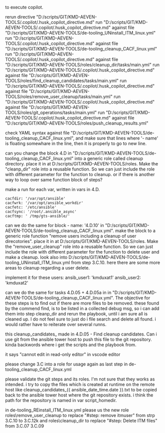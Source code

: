 
to execute copilot.

rerun directive  "D:/scripts/GIT/KMD-AEVEN-TOOLS/.copilot/.husk_copilot_directive.md"
run "D:/scripts/GIT/KMD-AEVEN-TOOLS/.copilot/.husk_copilot_directive.md" against file "D:/scripts/GIT/KMD-AEVEN-TOOLS/de-tooling_UNinstall_ITM_linux.yml"
run "D:/scripts/GIT/KMD-AEVEN-TOOLS/.copilot/.husk_copilot_directive.md" against file "D:/scripts/GIT/KMD-AEVEN-TOOLS/de-tooling_cleanup_CACF_linux.yml"
run "D:/scripts/GIT/KMD-AEVEN-TOOLS/.copilot/.husk_copilot_directive.md" against file "D:/scripts/GIT/KMD-AEVEN-TOOLS/roles/cleanup_dir/tasks/main.yml"
run "D:/scripts/GIT/KMD-AEVEN-TOOLS/.copilot/.husk_copilot_directive.md" against file "D:/scripts/GIT/KMD-AEVEN-TOOLS/roles/find_cleanup_candidates/tasks/main.yml"
run "D:/scripts/GIT/KMD-AEVEN-TOOLS/.copilot/.husk_copilot_directive.md" against file "D:/scripts/GIT/KMD-AEVEN-TOOLS/roles/remove_user_cleanup/tasks/main.yml"
run "D:/scripts/GIT/KMD-AEVEN-TOOLS/.copilot/.husk_copilot_directive.md" against file "D:/scripts/GIT/KMD-AEVEN-TOOLS/roles/git_operations/tasks/main.yml"
run "D:/scripts/GIT/KMD-AEVEN-TOOLS/.copilot/.husk_copilot_directive.md" against file "D:/scripts/GIT/KMD-AEVEN-TOOLS/roles/push_cleanup_results.yml"

check YAML syntax against file "D:/scripts/GIT/KMD-AEVEN-TOOLS/de-tooling_cleanup_CACF_linux.yml", and make sure that lines where '- name' is floating somewhare in the line, then it is properly to go to new line.


can you change the block 4.D in "D:/scripts/GIT/KMD-AEVEN-TOOLS/de-tooling_cleanup_CACF_linux.yml" into a generic role called cleanup directory. place it in at D:/scripts/GIT/KMD-AEVEN-TOOLS/roles. Make the "cleanp_dir" role into a reusable function. So we can just include the role with different parameter for the function to cleanup.
or if there is another way to loop over same function block of steps?

make a run for each var, written in vars in 4.D.

    cacfdir: '/var/opt/ansible'
    cacfwrk: '/var/opt/ansible_workdir'
    cacfetc: '/etc/ansible'
    cacfsync: '/root/.ansible_async'
    cacftmp: ' /tmp/gts-ansible/'




can we do the same for block - name: '4.D.10' in "D:/scripts/GIT/KMD-AEVEN-TOOLS/de-tooling_cleanup_CACF_linux.yml".
make the block to a generic role function "remove users including a cleanup of user direcotories".
place it in at D:/scripts/GIT/KMD-AEVEN-TOOLS/roles. Make the "remove_user_cleanup" role into a reusable function. So we can just include the role with different parameter for the function to delete user and make a cleanup.
look also into D:/scripts/GIT/KMD-AEVEN-TOOLS/de-tooling_UNinstall_ITM_linux.yml from step 3.C.10. here there are some more areas to cleanup regarding a user delete.

implement it for these users:
    ansib_user1: 'kmduxat1'
    ansib_user2: 'kmduxat2'


can we do the same for tasks 4.D.05 + 4.D.05a in in "D:/scripts/GIT/KMD-AEVEN-TOOLS/de-tooling_cleanup_CACF_linux.yml".
The objective for these steps is to find out if there are more files to be removed. these found by the commend find, is to be listed in a collected debug msg, so i can add them into step cleanp_dir and rerun the playbook, until i am sure all is cleaned up.
I do not feel sure to just do i file search and delete all found. i would rather have to reiterate over several runns.


this cleanup_candidates_ made in 4.D.05 - Find cleanup candidates. Can i use git from the ansible tower host to push this file to the git repository.
kinda backwords where i get the scripts and the playbook from.


it says "cannot edit in read-only editor" in vscode editor

please change 3.C into a role for usage again as last step in de-tooling_cleanup_CACF_linux.yml


please validate the git steps and its roles. I'm not sure that they works as intended.
i try to copy the files which is created at runtime on the remote host like cleanup_candidates_{{ ansible_date_time.date }}.txt to be copied back to the ansible tower host where the git repository exists. i think the path for the repository is named in var script_homedir.


in de-tooling_REinstall_ITM_linux.yml
please us the new role roles\remove_user_cleanup to replace "#step:  remove itmuser" from strp 3.C.10 to 3.C.12k
and roles\cleanup_dir to replace "#step: Delete ITM files" from 3.C.07 3.C.09
